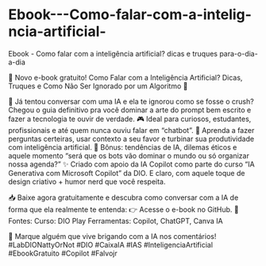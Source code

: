 # Ebook---Como-falar-com-a-intelig-ncia-artificial-
Ebook - Como falar com a inteligência artificial? dicas e truques para-o-dia-a-dia

🚀 Novo e-book gratuito!
Como Falar com a Inteligência Artificial? Dicas, Truques e Como Não Ser Ignorado por um Algoritmo 🤖

👾 Já tentou conversar com uma IA e ela te ignorou como se fosse o crush? Chegou o guia definitivo pra você dominar a arte do prompt bem escrito e fazer a tecnologia te ouvir de verdade.
🎮 Ideal para curiosos, estudantes, profissionais e até quem nunca ouviu falar em “chatbot”.
📡 Aprenda a fazer perguntas certeiras, usar contexto a seu favor e turbinar sua produtividade com inteligência artificial. 
🧠 Bônus: tendências de IA, dilemas éticos e aquele momento “será que os bots vão dominar o mundo ou só organizar nossa agenda?”
✨ Criado com apoio da IA Copilot como parte do curso “IA Generativa com Microsoft Copilot” da DIO. E claro, com aquele toque de design criativo + humor nerd que você respeita.

📥 Baixe agora gratuitamente e descubra como conversar com a IA de forma que ela realmente te entenda: 
👉 Acesse o e-book no GitHub.
📌 Fontes:
Curso: DIO Play
Ferramentas: Copilot, ChatGPT, Canva IA

📣 Marque alguém que vive brigando com a IA nos comentários! #LabDIONattyOrNot #DIO #CaixaIA #IAS #InteligenciaArtificial #EbookGratuito #Copilot #Falvojr
